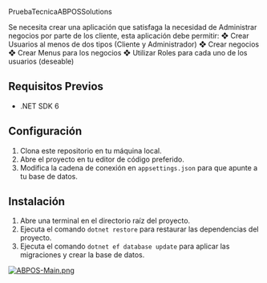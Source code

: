PruebaTecnicaABPOSSolutions

Se necesita crear una aplicación que satisfaga la necesidad de Administrar negocios
por parte de los cliente, esta aplicación debe permitir:
❖ Crear Usuarios al menos de dos tipos (Cliente y Administrador)
❖ Crear negocios
❖ Crear Menus para los negocios
❖ Utilizar Roles para cada uno de los usuarios (deseable)

## Requisitos Previos

- .NET SDK 6

## Configuración

1. Clona este repositorio en tu máquina local.
2. Abre el proyecto en tu editor de código preferido.
3. Modifica la cadena de conexión en `appsettings.json` para que apunte a tu base de datos.

## Instalación

1. Abre una terminal en el directorio raíz del proyecto.
2. Ejecuta el comando `dotnet restore` para restaurar las dependencias del proyecto.
3. Ejecuta el comando `dotnet ef database update` para aplicar las migraciones y crear la base de datos.


[![ABPOS-Main.png](https://i.postimg.cc/mDMzKsvJ/ABPOS-Main.png)](https://postimg.cc/cgxL8V4B)
